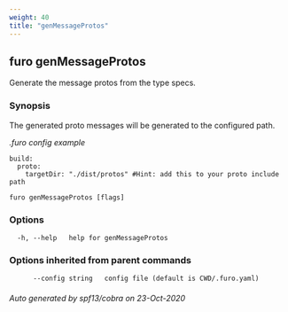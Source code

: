 ```yaml
---
weight: 40
title: "genMessageProtos"
---
```


## furo genMessageProtos

Generate the message protos from the type specs.

### Synopsis

The generated proto messages will be generated to the configured path.

*.furo config example*

	build:
	  proto:
		targetDir: "./dist/protos" #Hint: add this to your proto include path
		 
		



```
furo genMessageProtos [flags]
```

### Options

```
  -h, --help   help for genMessageProtos
```

### Options inherited from parent commands

```
      --config string   config file (default is CWD/.furo.yaml)
```



###### Auto generated by spf13/cobra on 23-Oct-2020
